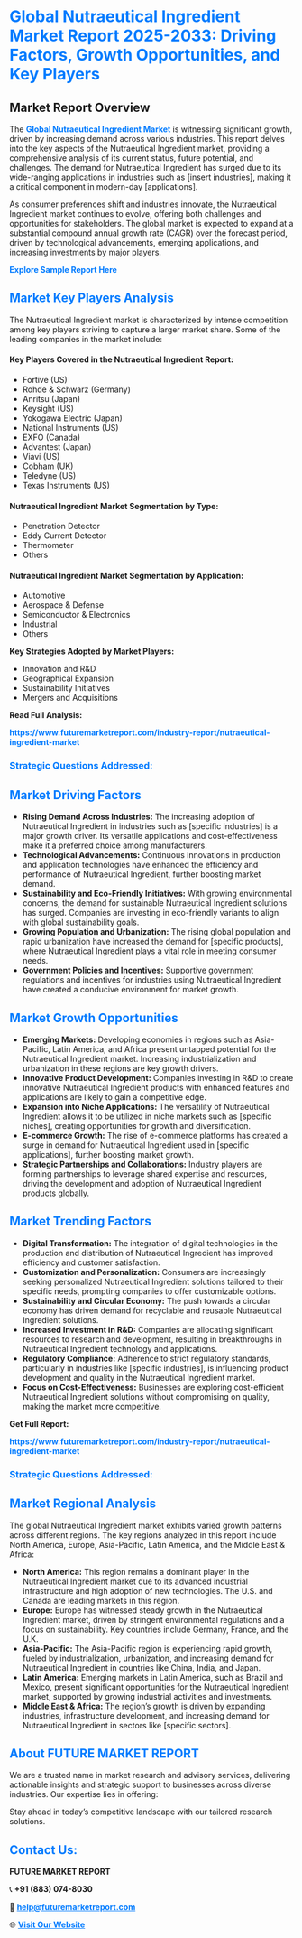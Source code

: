 <h1 style="color: #007BFF;">Global Nutraeutical Ingredient Market Report 2025-2033: Driving Factors, Growth Opportunities, and Key Players</h1>

<section id="overview">
<h2>Market Report Overview</h2>
<p>The <a href="https://www.futuremarketreport.com/industry-report/nutraeutical-ingredient-market" style="color: #007BFF; text-decoration: none;"><strong>Global Nutraeutical Ingredient Market</strong></a> is witnessing significant growth, driven by increasing demand across various industries. This report delves into the key aspects of the Nutraeutical Ingredient market, providing a comprehensive analysis of its current status, future potential, and challenges. The demand for Nutraeutical Ingredient has surged due to its wide-ranging applications in industries such as [insert industries], making it a critical component in modern-day [applications].</p>
<p>As consumer preferences shift and industries innovate, the Nutraeutical Ingredient market continues to evolve, offering both challenges and opportunities for stakeholders. The global market is expected to expand at a substantial compound annual growth rate (CAGR) over the forecast period, driven by technological advancements, emerging applications, and increasing investments by major players.</p>
</section>

<section id="overview">
<p><a href="https://www.futuremarketreport.com/request-sample/reportId=33480" style="color: #007BFF; text-decoration: none;"><strong>Explore Sample Report Here</strong></a></p>
</section>

<section id="key-players">
<h2 style="color: #007BFF;">Market Key Players Analysis</h2>
<p>The Nutraeutical Ingredient market is characterized by intense competition among key players striving to capture a larger market share. Some of the leading companies in the market include:</p>
<h4>Key Players Covered in the Nutraeutical Ingredient Report:</h4>
<ul><li>Fortive (US)</li><li>Rohde &amp; Schwarz (Germany)</li><li>Anritsu (Japan)</li><li>Keysight (US)</li><li>Yokogawa Electric (Japan)</li><li>National Instruments (US)</li><li>EXFO (Canada)</li><li>Advantest (Japan)</li><li>Viavi (US)</li><li>Cobham (UK)</li><li>Teledyne (US)</li><li>Texas Instruments (US)</li></ul>
<h4>Nutraeutical Ingredient Market Segmentation by Type:</h4>
<ul><li>Penetration Detector</li><li>Eddy Current Detector</li><li>Thermometer</li><li>Others</li></ul>

<h4>Nutraeutical Ingredient Market Segmentation by Application:</h4>
<ul><li>Automotive</li><li>Aerospace &amp; Defense</li><li>Semiconductor &amp; Electronics</li><li>Industrial</li><li>Others</li></ul>
<p><strong>Key Strategies Adopted by Market Players:</strong></p>
<ul>
<li>Innovation and R&D</li>
<li>Geographical Expansion</li>
<li>Sustainability Initiatives</li>
<li>Mergers and Acquisitions</li>
</ul>
</section>

<section>
<p><strong>Read Full Analysis: </strong></p><a href="https://www.futuremarketreport.com/industry-report/nutraeutical-ingredient-market" style="color: #007BFF; text-decoration: none;"><strong>https://www.futuremarketreport.com/industry-report/nutraeutical-ingredient-market</strong></a>
<h3 style="color: #007BFF;">Strategic Questions Addressed:</h3>
</section>

<section id="driving-factors">
<h2 style="color: #007BFF;">Market Driving Factors</h2>
<ul>
<li><strong>Rising Demand Across Industries:</strong> The increasing adoption of Nutraeutical Ingredient in industries such as [specific industries] is a major growth driver. Its versatile applications and cost-effectiveness make it a preferred choice among manufacturers.</li>
<li><strong>Technological Advancements:</strong> Continuous innovations in production and application technologies have enhanced the efficiency and performance of Nutraeutical Ingredient, further boosting market demand.</li>
<li><strong>Sustainability and Eco-Friendly Initiatives:</strong> With growing environmental concerns, the demand for sustainable Nutraeutical Ingredient solutions has surged. Companies are investing in eco-friendly variants to align with global sustainability goals.</li>
<li><strong>Growing Population and Urbanization:</strong> The rising global population and rapid urbanization have increased the demand for [specific products], where Nutraeutical Ingredient plays a vital role in meeting consumer needs.</li>
<li><strong>Government Policies and Incentives:</strong> Supportive government regulations and incentives for industries using Nutraeutical Ingredient have created a conducive environment for market growth.</li>
</ul>
</section>

<section id="growth-opportunities">
<h2 style="color: #007BFF;">Market Growth Opportunities</h2>
<ul>
<li><strong>Emerging Markets:</strong> Developing economies in regions such as Asia-Pacific, Latin America, and Africa present untapped potential for the Nutraeutical Ingredient market. Increasing industrialization and urbanization in these regions are key growth drivers.</li>
<li><strong>Innovative Product Development:</strong> Companies investing in R&D to create innovative Nutraeutical Ingredient products with enhanced features and applications are likely to gain a competitive edge.</li>
<li><strong>Expansion into Niche Applications:</strong> The versatility of Nutraeutical Ingredient allows it to be utilized in niche markets such as [specific niches], creating opportunities for growth and diversification.</li>
<li><strong>E-commerce Growth:</strong> The rise of e-commerce platforms has created a surge in demand for Nutraeutical Ingredient used in [specific applications], further boosting market growth.</li>
<li><strong>Strategic Partnerships and Collaborations:</strong> Industry players are forming partnerships to leverage shared expertise and resources, driving the development and adoption of Nutraeutical Ingredient products globally.</li>
</ul>
</section>

<section id="trending-factors">
<h2 style="color: #007BFF;">Market Trending Factors</h2>
<ul>
<li><strong>Digital Transformation:</strong> The integration of digital technologies in the production and distribution of Nutraeutical Ingredient has improved efficiency and customer satisfaction.</li>
<li><strong>Customization and Personalization:</strong> Consumers are increasingly seeking personalized Nutraeutical Ingredient solutions tailored to their specific needs, prompting companies to offer customizable options.</li>
<li><strong>Sustainability and Circular Economy:</strong> The push towards a circular economy has driven demand for recyclable and reusable Nutraeutical Ingredient solutions.</li>
<li><strong>Increased Investment in R&D:</strong> Companies are allocating significant resources to research and development, resulting in breakthroughs in Nutraeutical Ingredient technology and applications.</li>
<li><strong>Regulatory Compliance:</strong> Adherence to strict regulatory standards, particularly in industries like [specific industries], is influencing product development and quality in the Nutraeutical Ingredient market.</li>
<li><strong>Focus on Cost-Effectiveness:</strong> Businesses are exploring cost-efficient Nutraeutical Ingredient solutions without compromising on quality, making the market more competitive.</li>
</ul>
</section>

<section>
<p><strong>Get Full Report: </strong></p><a href="https://www.futuremarketreport.com/industry-report/nutraeutical-ingredient-market" style="color: #007BFF; text-decoration: none;"><strong>https://www.futuremarketreport.com/industry-report/nutraeutical-ingredient-market</strong></a>
<h3 style="color: #007BFF;">Strategic Questions Addressed:</h3>
</section>


<section id="regional-analysis">
<h2 style="color: #007BFF;">Market Regional Analysis</h2>
<p>The global Nutraeutical Ingredient market exhibits varied growth patterns across different regions. The key regions analyzed in this report include North America, Europe, Asia-Pacific, Latin America, and the Middle East & Africa:</p>
<ul>
<li><strong>North America:</strong> This region remains a dominant player in the Nutraeutical Ingredient market due to its advanced industrial infrastructure and high adoption of new technologies. The U.S. and Canada are leading markets in this region.</li>
<li><strong>Europe:</strong> Europe has witnessed steady growth in the Nutraeutical Ingredient market, driven by stringent environmental regulations and a focus on sustainability. Key countries include Germany, France, and the U.K.</li>
<li><strong>Asia-Pacific:</strong> The Asia-Pacific region is experiencing rapid growth, fueled by industrialization, urbanization, and increasing demand for Nutraeutical Ingredient in countries like China, India, and Japan.</li>
<li><strong>Latin America:</strong> Emerging markets in Latin America, such as Brazil and Mexico, present significant opportunities for the Nutraeutical Ingredient market, supported by growing industrial activities and investments.</li>
<li><strong>Middle East & Africa:</strong> The region’s growth is driven by expanding industries, infrastructure development, and increasing demand for Nutraeutical Ingredient in sectors like [specific sectors].</li>
</ul>
</section>

<footer>
<h2 style="color: #007BFF;">About FUTURE MARKET REPORT</h2>
<p>We are a trusted name in market research and advisory services, delivering actionable insights and strategic support to businesses across diverse industries. Our expertise lies in offering:</p>

<p>Stay ahead in today’s competitive landscape with our tailored research solutions.</p>

<h2 style="color: #007BFF;">Contact Us:</h2>
<p><strong>FUTURE MARKET REPORT</strong></p>
<p>📞 <strong>+91 (883) 074-8030</strong></p>
<p>📧 <strong><a href="mailto:help@futuremarketreport.com" style="color: #007BFF;">help@futuremarketreport.com</a></strong></p>
<p>🌐 <strong><a href="https://www.futuremarketreport.com/" style="color: #007BFF;">Visit Our Website</a></strong></p>
</footer>